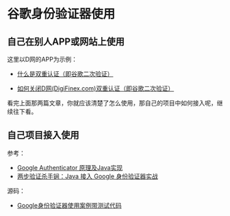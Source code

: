 # 谷歌身份验证器使用

## 自己在别人APP或网站上使用

这里以D网的APP为示例：

- [什么是双重认证（即谷歌二次验证）](https://digifinex.zendesk.com/hc/zh-cn/articles/360007869553-什么是双重认证-即谷歌二次验证-)

- [如何关闭D网(DigiFinex.com)双重认证（即谷歌二次验证）](https://digifinex.zendesk.com/hc/zh-cn/articles/360007770634-如何关闭D网-DigiFinex-com-双重认证-即谷歌二次验证-)

看完上面那两篇文章，你就应该清楚了怎么使用，那自己的项目中如何接入呢，继续往下看。

## 自己项目接入使用

参考：
- [Google Authenticator 原理及Java实现](https://blog.csdn.net/lizhengjava/article/details/76947962)
- [两步验证杀手锏：Java 接入 Google 身份验证器实战](https://blog.csdn.net/youanyyou/article/details/81937753)

源码：
- [Google身份验证器使用案例带测试代码](https://github.com/MRLEILOVE/google-authenticator)